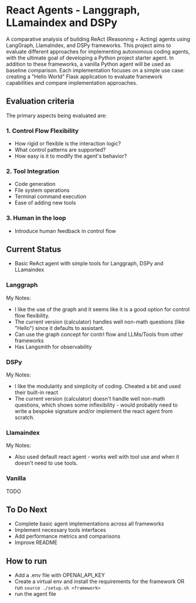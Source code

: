 # React Agents - Langgraph, LLamaindex and DSPy
A comparative analysis of building ReAct (Reasoning + Acting) agents using LangGraph, LlamaIndex, and DSPy frameworks. This project aims to evaluate different approaches for implementing autonomous coding agents, with the ultimate goal of developing a Python project starter agent. In addition to these frameworks, a vanilla Python agent will be used as baseline comparison.
Each implementation focuses on a simple use case: creating a "Hello World" Flask application to evaluate framework capabilities and compare implementation approaches.

## Evaluation criteria
The primary aspects being evaluated are:

### 1. Control Flow Flexibility

- How rigid or flexible is the interaction logic?
- What control patterns are supported?
- How easy is it to modify the agent's behavior?


### 2. Tool Integration

- Code generation
- File system operations
- Terminal command execution
- Ease of adding new tools

### 3. Human in the loop

- Introduce human feedback in control flow


## Current Status
- Basic ReAct agent with simple tools for Langgraph, DSPy and LLamaindex

### Langgraph
My Notes: 
- I like the use of the graph and it seems like it is a good option for control flow flexibility.
- The current version (calculator) handles well non-math questions (like "Hello") since it defaults to assistant.
- Can use the graph concept for contrl flow and LLMs/Tools from other frameworks
- Has Langsmith for observability

### DSPy
My Notes: 
- I like the modularity and simplicity of coding. Cheated a bit and used their built-in react
- The current version (calculator) doesn't handle well non-math questions, which shows some inflexibility - would probably need to write a bespoke signature and/or implement the react agent from scratch.

### Llamaindex
My Notes: 
- Also used default react agent - works well with tool use and when it doesn't need to use tools.

### Vanilla
TODO

## To Do Next
- Complete basic agent implementations across all frameworks
- Implement necessary tools interfaces
- Add performance metrics and comparisons
- Improve README

## How to run

- Add a .env file with OPENAI_API_KEY
- Create a virtual env and install the requirements for the framework OR run `source ./setup.sh <framework>`
- run the agent file




